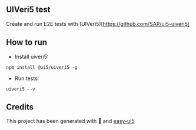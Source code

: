 ## UIVeri5 test

Create and run E2E tests with (UIVeri5)[https://github.com/SAP/ui5-uiveri5]

## How to run
* Install uiveri5:
```
npm install @ui5/uiveri5 -g
```
* Run tests:
```
uiveri5 --v
```

## Credits
This project has been generated with 💙 and [easy-ui5](https://github.com/SAP/generator-easy-ui5)

